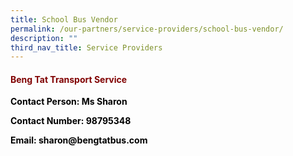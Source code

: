 ```yaml
---
title: School Bus Vendor
permalink: /our-partners/service-providers/school-bus-vendor/
description: ""
third_nav_title: Service Providers
---
```

<h4><strong><span style="color: #800000;">Beng Tat Transport Service</span></strong></h4>
<p><strong><span style="color: #000000;">Contact Person: Ms Sharon</span></strong></p>
<p><strong><span style="color: #000000;">Contact Number: 98795348</span></strong></p>
<p><strong><span style="color: #000000;">Email: sharon@bengtatbus.com</span></strong></p>